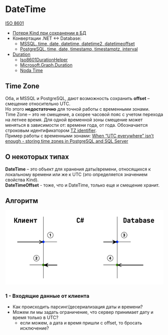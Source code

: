 # DateTime

[ISO 8601](https://en.wikipedia.org/wiki/ISO_8601)

- [Потеря Kind при сохранении в БД](./kind-set-on-reading-from-db.md)
- Конвертации .NET <-> Database:
  - [MSSQL. time, date, datetime, datetime2, datetimeoffset](mssql-time-date-datime-datime2-datetimeoffset.md)
  - [PostgreSQL. time, date, timestamp, timestamptz, interval](postgresql-time-date-timestamp-timestamptz-interval.md)
- [Duration](https://en.wikipedia.org/wiki/ISO_8601#Durations)
  - [Iso8601DurationHelper](https://www.nuget.org/packages/Iso8601DurationHelper)
  - [Microsoft.Graph.Duration](https://learn.microsoft.com/en-us/dotnet/api/microsoft.graph.duration)
  - [Noda Time](https://stackoverflow.com/questions/74155954/how-can-i-parse-iso-8601s-pndtnhnmn-ns-format-in-c-net#answer-74156166)

## Time Zone

Оба, и MSSQL и PostgreSQL, дают возможность сохранить **offset** – смещение относительно UTC.  
Но этого **недостаточно** для точной работы с временными зонами.  
Time Zone – это не смещение, а скорее часовой пояс с учетом перехода на летнее время. Для одной временной зоны смещение может меняться в зависимости от: времени года, от года. Обозначается строковым идентификатором [TZ identifier](https://en.wikipedia.org/wiki/List_of_tz_database_time_zones).  
Пример работы с временными зонами: [When “UTC everywhere” isn’t enough - storing time zones in PostgreSQL and SQL Server](https://www.roji.org/storing-timezones-in-the-db)

## О некоторых типах

**DateTime** – это объект для хранения даты/времени, относящихся к локальному времени или же к UTC (это определяется значением свойства Kind).  
**DateTimeOffset** - тоже, что и DateTime, только еще и смещение хранит.

## Алгоритм

![](./pic/datetime-exchange.png)

### 1 - Входящие данные от клиента

- Как происходить парсинг/десериализация даты и времени?
- Можем ли мы задать ограничение, что сервер принимает дату и время только в UTC?
  - если можем, а дата и время пришли с offset, то бросать исключение? 
